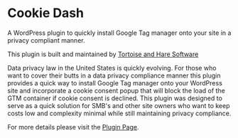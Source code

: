# Cookie Dash
A WordPress plugin to quickly install Google Tag manager onto your site in a privacy compliant manner.

This plugin is built and maintained by [Tortoise and Hare Software](https://tortoiseandharesoftware.com/wp-gtm-data-privacy/)

Data privacy law in the United States is quickly evolving.  For those who want to cover their butts in a data privacy compliance manner this plugin provides a quick way to install Google Tag manager onto your WordPress site and incorporate a cookie consent popup that will block the load of the GTM container if cookie consent is declined.  This plugin was designed to serve as a quick solution for SMB's and other site owners who want to keep costs low and complexity minimal while still maintaining privacy compliance.  

For more details please visit the [Plugin Page](https://tortoiseandharesoftware.com/wp-gtm-data-privacy/).
